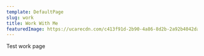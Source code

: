 ```yaml
---
template: DefaultPage
slug: work
title: Work With Me
featuredImage: https://ucarecdn.com/c413f91d-2b90-4a86-8d2b-2a92b4042daa/
---
```

Test work page